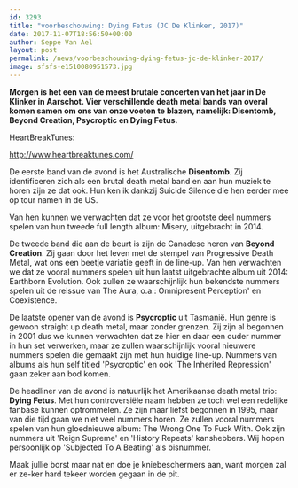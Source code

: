 ```yaml
---
id: 3293
title: "voorbeschouwing: Dying Fetus (JC De Klinker, 2017)"
date: 2017-11-07T18:56:50+00:00
author: Seppe Van Ael
layout: post
permalink: /news/voorbeschouwing-dying-fetus-jc-de-klinker-2017/
image: sfsfs-e1510080951573.jpg
---
```

**Morgen is het een van de meest brutale concerten van het jaar in De Klinker in Aarschot. Vier verschillende death metal bands van overal komen samen om ons van onze voeten te blazen, namelijk: Disentomb, Beyond Creation, Psycroptic en Dying Fetus.**

HeartBreakTunes:

http://www.heartbreaktunes.com/

De eerste band van de avond is het Australische **Disentomb**. Zij identificeren zich als een brutal death metal band en aan hun muziek te horen zijn ze dat ook. Hun ken ik dankzij Suicide Silence die hen eerder mee op tour namen in de US.

Van hen kunnen we verwachten dat ze voor het grootste deel nummers spelen van hun tweede full length album: Misery, uitgebracht in 2014.



De tweede band die aan de beurt is zijn de Canadese heren van **Beyond Creation**. Zij gaan door het leven met de stempel van Progressive Death Metal, wat ons een beetje variatie geeft in de line-up. Van hen verwachten we dat ze vooral nummers spelen uit hun laatst uitgebrachte album uit 2014: Earthborn Evolution. Ook zullen ze waarschijnlijk hun bekendste nummers spelen uit de reissue van The Aura, o.a.: Omnipresent Perception' en Coexistence.



De laatste opener van de avond is **Psycroptic** uit Tasmanië. Hun genre is gewoon straight up death metal, maar zonder grenzen. Zij zijn al begonnen in 2001 dus we kunnen verwachten dat ze hier en daar een ouder nummer in hun set verwerken, maar ze zullen waarschijnlijk vooral nieuwere nummers spelen die gemaakt zijn met hun huidige line-up. Nummers van albums als hun self titled 'Psycroptic' en ook 'The Inherited Repression' gaan zeker aan bod komen.



De headliner van de avond is natuurlijk het Amerikaanse death metal trio: **Dying Fetus**. Met hun controversiële naam hebben ze toch wel een redelijke fanbase kunnen optrommelen. Ze zijn maar liefst begonnen in 1995, maar van die tijd gaan we niet veel nummers horen. Ze zullen vooral nummers spelen van hun gloednieuwe album: The Wrong One To Fuck With. Ook zijn nummers uit 'Reign Supreme' en 'History Repeats' kanshebbers. Wij hopen persoonlijk op 'Subjected To A Beating' als bisnummer.



Maak jullie borst maar nat en doe je kniebeschermers aan, want morgen zal er ze-ker hard tekeer worden gegaan in de pit.